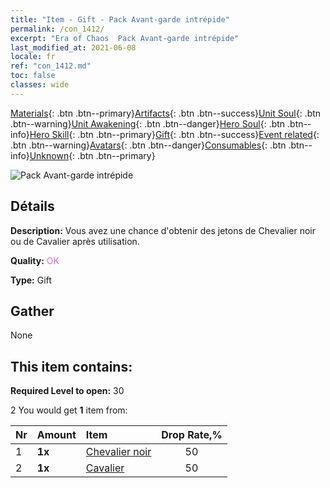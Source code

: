 ```yaml
---
title: "Item - Gift - Pack Avant-garde intrépide"
permalink: /con_1412/
excerpt: "Era of Chaos  Pack Avant-garde intrépide"
last_modified_at: 2021-06-08
locale: fr
ref: "con_1412.md"
toc: false
classes: wide
---
```

 [Materials](/ItemsFR/){: .btn .btn--primary}[Artifacts](/ItemsFR/Artifacts/){: .btn .btn--success}[Unit Soul](/ItemsFR/UnitSoul/){: .btn .btn--warning}[Unit Awakening](/ItemsFR/UnitAwakening/){: .btn .btn--danger}[Hero Soul](/ItemsFR/HeroSoul/){: .btn .btn--info}[Hero Skill](/ItemsFR/HeroSkill/){: .btn .btn--primary}[Gift](/ItemsFR/Gift/){: .btn .btn--success}[Event related](/ItemsFR/Events/){: .btn .btn--warning}[Avatars](/ItemsFR/Avatars/){: .btn .btn--danger}[Consumables](/ItemsFR/Consumables/){: .btn .btn--info}[Unknown](/ItemsFR/Unknown/){: .btn .btn--primary}

 ![Pack Avant-garde intrépide](/images/t/i_907026.png)

## Détails
 **Description:** Vous avez une chance d'obtenir des jetons de Chevalier noir ou de Cavalier après utilisation.

 **Quality:** <span style="color: #DA70D6">OK</span>

 **Type:** Gift

## Gather

  None

## This item contains:

 **Required Level to open:** 30

 2 You would get **1** item  from:

  | Nr | Amount |     Item    | Drop Rate,% |
  |:---|:-------|:------------|:---------:|
  | 1 |  **1x** | [Chevalier noir](/ItemsFR/unt_213/) | 50 | 
  | 2 |  **1x** | [Cavalier ](/ItemsFR/unt_195/) | 50 | 
